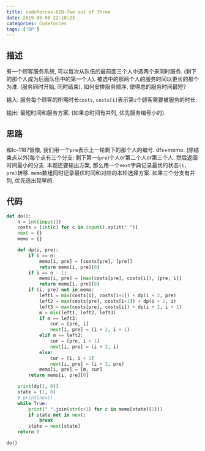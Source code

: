 ```yaml
---
title: codeforces-82D-Two out of Three
date: 2019-09-08 22:18:23
categories: Codeforces
tags: ['DP']
---
```


## 描述
有一个顾客服务系统, 可以每次从队伍的最前面三个人中选两个来同时服务. (剩下的那个人成为后面队伍中的第一个人). 被选中的那两个人的服务时间以更长的那个为准. (服务同时开始, 同时结束). 如何安排服务顺序, 使得总的服务时间最短? 

输入: 服务每个顾客的所需时长`costs`, `costs[i]`表示第`i`个顾客需要被服务的时长.

输出: 最短时间和服务方案. (如果总时间有并列, 优先服务编号小的).

## 思路
和lc-1187很像, 我们用一个`pre`表示上一轮剩下的那个人的编号. dfs+memo. (除结束点以外)每个点有三个分支: 剩下第一(`pre`)个人or第二个人or第三个人. 然后返回时间最小的分支.
本题还要输出方案, 那么用一个`next`字典记录最优的状态`(i, pre)`转移. `memo`数组同时记录最优时间和对应的本轮选择方案. 如果三个分支有并列, 优先选出现早的. 


## 代码
```python
def do():
    n = int(input())
    costs = [int(c) for c in input().split(" ")]
    next = {}
    memo = {}

    def dp(i, pre):
        if i == n:
            memo[i, pre] = [costs[pre], [pre]]
            return memo[i, pre][0]
        if i == n - 1:
            memo[i, pre] = [max(costs[pre], costs[i]), [pre, i]]
            return memo[i, pre][0]
        if (i, pre) not in memo:
            left1 = max(costs[i], costs[i+1]) + dp(i + 2, pre)
            left2 = max(costs[pre], costs[i+1]) + dp(i + 2, i)
            left3 = max(costs[pre], costs[i]) + dp(i + 2, i + 1)
            m = min(left1, left2, left3)
            if m == left3:
                cur = [pre, i]
                next[i, pre] = (i + 2, i + 1)
            elif m == left2:
                cur = [pre, i + 1]
                next[i, pre] = (i + 2, i)
            else:
                cur = [i, i + 1]
                next[i, pre] = (i + 2, pre)
            memo[i, pre] = [m, cur]
        return memo[i, pre][0]

    print(dp(1, 0))
    state = (1, 0)
    # print(next)
    while True:
        print(" ".join(str(c+1) for c in memo[state][1]))
        if state not in next:
            break
        state = next[state]
    return 0

do()
```


